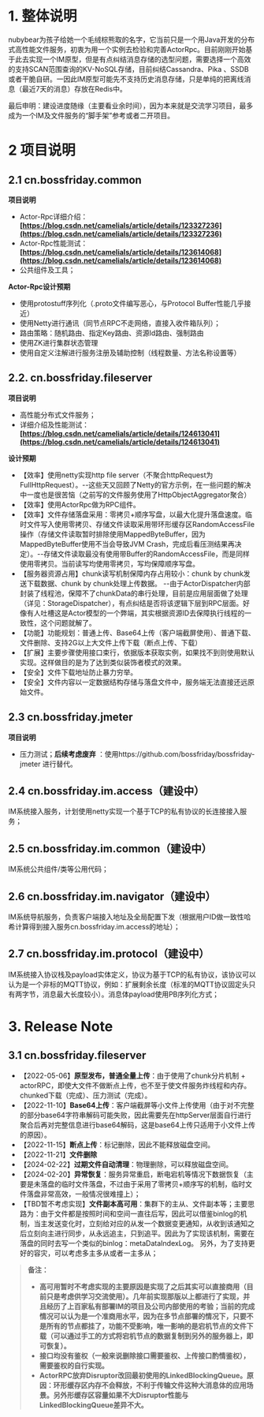 # 1. 整体说明

nubybear为孩子给她一个毛绒棕熊取的名字，它当前只是一个用Java开发的分布式高性能文件服务，初衷为用一个实例去检验和完善ActorRpc。目前刚刚开始基于此去实现一个IM原型，但是有点纠结消息存储的选型问题，需要选择一个高效的支持SCAN范围查询的KV-NoSQL存储，目前纠结Cassandra、Pika 、SSDB 或者干脆自研。一因此IM原型可能先不支持历史消息存储，只是单纯的把离线消息（最近7天的消息）存放在Redis中。

最后申明：建设进度随缘（主要看业余时间），因为本来就是交流学习项目，最多成为一个IM及文件服务的“脚手架”参考或者二开项目。

# 2 项目说明

## 2.1 cn.bossfriday.common

**项目说明**

* Actor-Rpc详细介绍：**[https://blog.csdn.net/camelials/article/details/123327236](https://blog.csdn.net/camelials/article/details/123327236)**
* Actor-Rpc性能测试：**[https://blog.csdn.net/camelials/article/details/123614068](https://blog.csdn.net/camelials/article/details/123614068)**
* 公共组件及工具；

**Actor-Rpc设计预期**
* 使用protostuff序列化（.proto文件编写恶心，与Protocol Buffer性能几乎接近）
* 使用Netty进行通讯（同节点RPC不走网络，直接入收件箱队列）；
* 路由策略：随机路由、指定Key路由、资源Id路由、强制路由
* 使用ZK进行集群状态管理
* 使用自定义注解进行服务注册及辅助控制（线程数量、方法名称设置等）

## 2.2. cn.bossfriday.fileserver

**项目说明**

* 高性能分布式文件服务；
* 详细介绍及性能测试：**[https://blog.csdn.net/camelials/article/details/124613041](https://blog.csdn.net/camelials/article/details/124613041)**

**设计预期**

* 【效率】使用netty实现http file server（不聚合httpRequest为FullHttpRequest）。--这些天又回顾了Netty的官方示例，在一些问题的解决中一度也是很苦恼（之前写的文件服务使用了HttpObjectAggregator聚合）
* 【效率】使用ActorRpc做为RPC组件。
* 【效率】文件存储落盘采用：零拷贝+顺序写盘，以最大化提升落盘速度。临时文件写入使用零拷贝、存储文件读取采用带环形缓存区RandomAccessFile操作（存储文件读取暂时排除使用MappedByteBuffer，因为MappedByteBuffer使用不当会导致JVM Crash，完成后看压测结果再决定）。--存储文件读取最没有使用带Buffer的RandomAccessFile，而是同样使用零拷贝。当前读写均使用零拷贝，写均保障顺序写盘。
* 【服务器资源占用】chunk读写机制保障内存占用较小：chunk by chunk发送下载数据、chunk by chunk处理上传数据。 --由于ActorDispatcher内部封装了线程池，保障不了chunkData的串行处理，目前是应用层面做了处理（详见：StorageDispatcher），有点纠结是否将该逻辑下层到RPC层面。好像有人吐槽这是Actor模型的一个弊端，其实根据资源ID去保障执行线程的一致性，这个问题就解了。
* 【功能】功能规划：普通上传、Base64上传（客户端截屏使用）、普通下载、文件删除、支持2G以上大文件上传下载（断点上传、下载）
* 【扩展】主要步骤使用接口束行，依据版本获取实例，如果找不到则使用默认实现。这样做目的是为了达到类似装饰者模式的效果。
* 【安全】文件下载地址防止暴力穷举。
* 【安全】文件内容以一定数据结构存储与落盘文件中，服务端无法直接还远原始文件。

## 2.3 cn.bossfriday.jmeter

**项目说明**

* 压力测试；**后续考虑废弃**  ：使用https://github.com/bossfriday/bossfriday-jmeter 进行替代。

## 2.4 cn.bossfriday.im.access（建设中）
IM系统接入服务，计划使用netty实现一个基于TCP的私有协议的长连接接入服务；

## 2.5 cn.bossfriday.im.common（建设中）
IM系统公共组件/类等公用代码；

## 2.6 cn.bossfriday.im.navigator（建设中）
IM系统导航服务，负责客户端接入地址及全局配置下发（根据用户ID做一致性哈希计算得到接入服务cn.bossfriday.im.access的地址）；

## 2.7 cn.bossfriday.im.protocol（建设中）
IM系统接入协议栈及payload实体定义，协议为基于TCP的私有协议，该协议可以认为是一个非标的MQTT协议，例如：扩展剩余长度（标准的MQTT协议固定头只有两字节，消息最大长度较小）。消息体payload使用PB序列化方式；

# 3. Release Note

## 3.1 cn.bossfriday.fileserver

* 【2022-05-06】**原型发布，普通全量上传**：由于使用了chunk分片机制 + actorRPC，即使大文件不做断点上传，也不至于使文件服务炸线程和内存。chunked下载（完成）、压力测试（完成）。
* 【2022-11-10】**Base64上传**：客户端截屏等小文件上传使用（由于对不完整的部分base64字符串解码可能失败，因此需要先在httpServer层面自行进行聚合后再对完整信息进行base64解码，这是base64上传只适用于小文件上传的原因）。
* 【2022-11-15】**断点上传**：标记删除，因此不能释放磁盘空间。
* 【2022-11-21】**文件删除**
* 【2024-02-22】**过期文件自动清理**：物理删除，可以释放磁盘空间。
* 【2024-02-20】**异常恢复**：服务异常重启，断电宕机等情况下数据恢复（主要是未落盘的临时文件落盘，不过由于采用了零拷贝+顺序写的机制，临时文件落盘非常高效，一般情况很难撞上）；
* 【TBD暂不考虑实现】**文件副本高可用**：集群下的主从、文件副本等；主要思路为：由于文件都是按照时间和空间一直往后写，因此可以借鉴binlog的机制，当主发送变化时，立刻给对应的从发一个数据变更通知，从收到该通知之后立刻向主进行同步，从永远追主，只到追平。因此为了实现该机制，需要在落盘的同时去写一个类似的binlog：metaDataIndexLog。 另外，为了支持更好的容灾，可以考虑多主多从或者一主多从；

> **备注：**
> * **高可用暂时不考虑实现的主要原因是实现了之后其实可以直接商用（目前只是考虑供学习交流使用）。几年前实现那版以上都进行了实现，并且经历了上百家私有部署IM的项目及公司内部使用的考验；当前的完成情况可以认为是一个准商用水平，因为在多节点部署的情况下，只要不是所有的节点都挂了，功能不受影响，唯一影响的是宕机节点的文件下载（可以通过手工的方式将宕机节点的数据复制到另外的服务器上，即可恢复）。**
> * **接口均没有鉴权（一般来说删除接口需要鉴权、上传接口酌情鉴权），需要鉴权的自行实现。**
> * **ActorRPC放弃Disruptor改回最初使用的LinkedBlockingQueue。原因：环形缓存区内存不会释放，不利于传输文件这种大消息体的应用场景。另外形缓存区容量如果不大Disruptor性能与LinkedBlockingQueue差异不大。**


